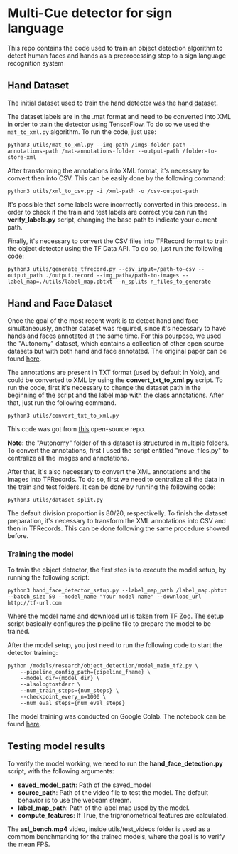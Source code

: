 # Multi-Cue detector for sign language

This repo contains the code used to train an object detection algorithm to detect human faces and hands as a preprocessing step to a sign language recognition system

## Hand Dataset
The initial dataset used to train the hand detector was the [hand dataset](https://www.robots.ox.ac.uk/~vgg/data/hands/).

The dataset labels are in the .mat format and need to be converted into XML in order to train the detector using TensorFlow. To do so we used the ```mat_to_xml.py``` algorithm. To run the code, just use:

```
python3 utils/mat_to_xml.py --img-path /imgs-folder-path --annotations-path /mat-annotations-folder --output-path /folder-to-store-xml
```

After transforming the annotations into XML format, it's necessary to convert then into CSV. This can be easily done by the following command:
```
python3 utils/xml_to_csv.py -i /xml-path -o /csv-output-path
```
It's possible that some labels were incorrectly converted in this process. In order to check if the train and test labels are correct you can run the **verify_labels.py** script, changing the base path to indicate your current path.

Finally, it's necessary to convert the CSV files into TFRecord format to train the object detector using the TF Data API. To do so, just run the following code:
```
python3 utils/generate_tfrecord.py --csv_input=/path-to-csv --output_path ./output.record --img_path=/path-to-images --label_map=./utils/label_map.pbtxt --n_splits n_files_to_generate 
```

## Hand and Face Dataset
Once the goal of the most recent work is to detect hand and face simultaneously, another dataset was required, since it's necessary to have hands and faces annotated at the same time. For this pourpose, we used the "Autonomy" dataset, which contains a collection of other open source datasets but with both hand and face annotated. The original paper can be found [here](https://autonomy.cs.sfu.ca/doc/mohaimenian_iros2018.pdf).

The annotations are present in TXT format (used by default in Yolo), and could be converted to XML by using the **convert_txt_to_xml.py** script. To run the code, first it's necessary to change the dataset path in the beginning of the script and the label map with the class annotations. After that, just run the following command.
```
python3 utils/convert_txt_to_xml.py
```
This code was got from [this](https://github.com/MuhammadAsadJaved/Important-shells) open-source repo.

**Note:** the "Autonomy" folder of this dataset is structured in multiple folders. To convert the annotations, first I used the script entitled "move_files.py" to centralize all the images and annotations.

After that, it's also necessary to convert the XML annotations and the images into TFRecords. To do so, first we need to centralize all the data in the train and test folders. It can be done by running the following code:
```
python3 utils/dataset_split.py
```
The default division proportion is 80/20, respectivelly. To finish the dataset preparation, it's necessary to transform the XML annotations into CSV and then in TFRecords. This can be done following the same procedure showed before.

### **Training the model**
To train the object detector, the first step is to execute the model setup, by running the following script:

```
python3 hand_face_detector_setup.py --label_map_path /label_map.pbtxt --batch_size 50 --model_name "Your model name" --download_url http://tf-url.com
```

Where the model name and download url is taken from [TF Zoo](https://github.com/tensorflow/models/blob/master/research/object_detection/g3doc/tf2_detection_zoo.md). The setup script basically configures the pipeline file to prepare the model to be trained.

After the model setup, you just need to run the following code to start the detector training:
```
python /models/research/object_detection/model_main_tf2.py \
    --pipeline_config_path={pipeline_fname} \
    --model_dir={model_dir} \
    --alsologtostderr \
    --num_train_steps={num_steps} \
    --checkpoint_every_n=1000 \
    --num_eval_steps={num_eval_steps}
```

The model training was conducted on Google Colab. The notebook can be found [here](https://colab.research.google.com/drive/1209hYjuj449H-H_jfXLMdvnSgHYWgsq0?usp=sharing).

## Testing model results
To verify the model working, we need to run the **hand_face_detection.py** script, with the following arguments:

- **saved_model_path**: Path of the saved_model
- **source_path**: Path of the video file to test the model. The default behavior is to use the webcam stream.
- **label_map_path**: Path of the label map used by the model.
- **compute_features**: If True, the trigronometrical features are calculated. 

The **asl_bench.mp4** video, inside utils/test_videos folder is used as a commom benchmarking for the trained models, where the goal is to verify the mean FPS.
